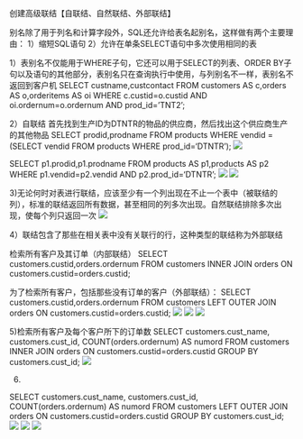 创建高级联结【自联结、自然联结、外部联结】


别名除了用于列名和计算字段外，SQL还允许给表名起别名，这样做有两个主要理由：
1）缩短SQL语句
2）允许在单条SELECT语句中多次使用相同的表

1）表别名不仅能用于WHERE子句，它还可以用于SELECT的列表、ORDER BY子句以及语句的其他部分，表别名只在查询执行中使用，与列别名不一样，表别名不返回到客户机
SELECT custname,custcontact
FROM customers AS c,orders AS o,orderitems AS oi
WHERE c.custid=o.custid
      AND oi.ordernum=o.ordernum
      AND prod_id=’TNT2’;

2）自联结
首先找到生产ID为DTNTR的物品的供应商，然后找出这个供应商生产的其他物品
SELECT prodid,prodname
FROM products
WHERE vendid =(SELECT vendid
                                FROM products
                                WHERE prod_id=‘DTNTR’);
![](https://tva1.sinaimg.cn/large/008eGmZEly1gorutohlegj304403mjrs.jpg)

SELECT p1.prodid,p1.prodname
FROM products AS p1,products AS p2
WHERE p1.vendid=p2.vendid
    AND p2.prod_id=‘DTNTR’;
![](https://tva1.sinaimg.cn/large/008eGmZEly1goruu2ml4bj304403mdg8.jpg)
![](https://tva1.sinaimg.cn/large/008eGmZEly1goruua9u4xj30br09bjwa.jpg)

3)无论何时对表进行联结，应该至少有一个列出现在不止一个表中（被联结的列），标准的联结返回所有数据，甚至相同的列多次出现。自然联结排除多次出现，使每个列只返回一次
![](https://tva1.sinaimg.cn/large/008eGmZEly1goruuhpe5zj30br07876z.jpg)

4）联结包含了那些在相关表中没有关联行的行，这种类型的联结称为外部联结

检索所有客户及其订单（内部联结）
SELECT customers.custid,orders.ordernum
FROM customers INNER JOIN orders
   ON customers.custid=orders.custid;

为了检索所有客户，包括那些没有订单的客户（外部联结）：
SELECT customers.custid,orders.ordernum
FROM customers LEFT OUTER JOIN orders
   ON customers.custid=orders.custid;
![](https://tva1.sinaimg.cn/large/008eGmZEly1goruupdyqtj303d03a74l.jpg)
![](https://tva1.sinaimg.cn/large/008eGmZEly1goruv1k1huj30bn0a7jwq.jpg)
![](https://tva1.sinaimg.cn/large/008eGmZEly1goruv9ietej30b801gmy4.jpg)

5)检索所有客户及每个客户所下的订单数
SELECT customers.cust_name,
               customers.cust_id,
               COUNT(orders.ordernum) AS numord
FROM customers INNER JOIN orders
   ON customers.custid=orders.custid
GROUP BY customers.cust_id;
![](https://tva1.sinaimg.cn/large/008eGmZEly1goruvi4uihj305j02kgly.jpg)

6)
SELECT customers.cust_name,
               customers.cust_id,
               COUNT(orders.ordernum) AS numord
FROM customers LEFT OUTER JOIN orders
   ON customers.custid=orders.custid
GROUP BY customers.cust_id;
![](https://tva1.sinaimg.cn/large/008eGmZEly1goruvq5jggj305l01uglt.jpg)
![](https://tva1.sinaimg.cn/large/008eGmZEly1goruvx2i46j305l01jaa8.jpg)
![](https://tva1.sinaimg.cn/large/008eGmZEly1goruw3shg3j30bm06fjtn.jpg)


